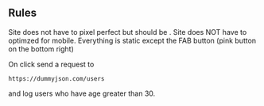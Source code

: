 ## Rules
Site does not have to pixel perfect but should be . Site does NOT have to optimzed for mobile. Everything is static except the FAB button (pink button on the bottom right)

On click send a request to 
```
https://dummyjson.com/users
```
and log users who have age greater than 30.
